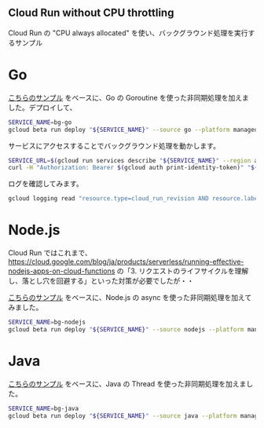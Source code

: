 Cloud Run without CPU throttling
---

Cloud Run の "CPU always allocated" を使い、バックグラウンド処理を実行するサンプル

# Go

[こちらのサンプル](https://cloud.google.com/run/docs/quickstarts/build-and-deploy/go) をベースに、Go の Goroutine を使った非同期処理を加えました。デプロイして、

```bash
SERVICE_NAME=bg-go
gcloud beta run deploy "${SERVICE_NAME}" --source go --platform managed --region asia-northeast1 --no-allow-unauthenticated --quiet --no-cpu-throttling
```

サービスにアクセスすることでバックグラウンド処理を動かします。

```bash
SERVICE_URL=$(gcloud run services describe "${SERVICE_NAME}" --region asia-northeast1 --format 'value(status.address.url)')
curl -H "Authorization: Bearer $(gcloud auth print-identity-token)" "${SERVICE_URL}"
```

ログを確認してみます。

```bash
gcloud logging read "resource.type=cloud_run_revision AND resource.labels.service_name=${SERVICE_NAME}" --limit 10 --format json | jq -r '.[].textPayload'
```

# Node.js

Cloud Run ではこれまで、https://cloud.google.com/blog/ja/products/serverless/running-effective-nodejs-apps-on-cloud-functions の「3. リクエストのライフサイクルを理解し、落とし穴を回避する」といった対策が必要でしたが・・

[こちらのサンプル](https://cloud.google.com/run/docs/quickstarts/build-and-deploy/nodejs) をベースに、Node.js の async を使った非同期処理を加えてみました。

```bash
SERVICE_NAME=bg-nodejs
gcloud beta run deploy "${SERVICE_NAME}" --source nodejs --platform managed --region asia-northeast1 --no-allow-unauthenticated --quiet --no-cpu-throttling
```

# Java

[こちらのサンプル](https://github.com/GoogleCloudPlatform/buildpack-samples/tree/master/sample-java-gradle) をベースに、Java の Thread を使った非同期処理を加えました。

```bash
SERVICE_NAME=bg-java
gcloud beta run deploy "${SERVICE_NAME}" --source java --platform managed --region asia-northeast1 --no-allow-unauthenticated --quiet --no-cpu-throttling
```
